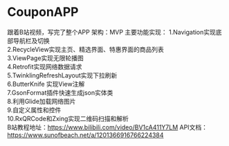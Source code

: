 # CouponAPP 
跟着B站视频，写完了整个APP
架构：MVP
主要功能实现：
1.Navigation实现底部导航栏及切换  
2.RecycleView实现主页、精选界面、特惠界面的商品列表  
3.ViewPage实现无限轮播图  
4.Retrofit实现网络数据请求  
5.TwinklingRefreshLayout实现下拉刷新  
6.ButterKnife 实现View注解  
7.GsonFormat插件快速生成json实体类  
8.利用Glide加载网络图片  
9.自定义属性和控件  
10.RxQRCode和Zxing实现二维码扫描和解析  
B站教程地址：https://www.bilibili.com/video/BV1cA411Y7LM
API文档：https://www.sunofbeach.net/a/1201366916766224384



